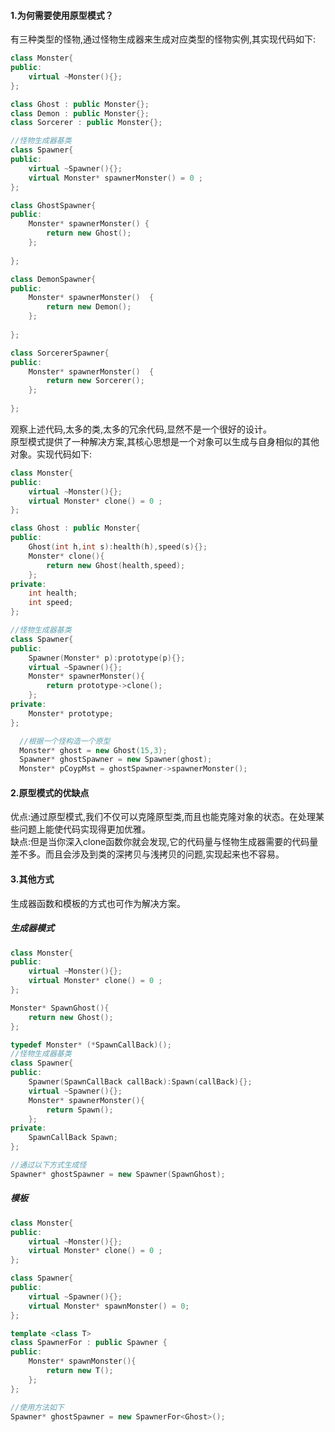 #### 1.为何需要使用原型模式？
有三种类型的怪物,通过怪物生成器来生成对应类型的怪物实例,其实现代码如下:  
```cpp
class Monster{
public:
    virtual ~Monster(){};
};

class Ghost : public Monster{};
class Demon : public Monster{};
class Sorcerer : public Monster{};

//怪物生成器基类
class Spawner{
public:
    virtual ~Spawner(){};
    virtual Monster* spawnerMonster() = 0 ;
};

class GhostSpawner{
public:
    Monster* spawnerMonster() {
        return new Ghost();
    };
    
};

class DemonSpawner{
public:
    Monster* spawnerMonster()  {
        return new Demon();
    };
    
};

class SorcererSpawner{
public:
    Monster* spawnerMonster()  {
        return new Sorcerer();
    };
    
};
```
观察上述代码,太多的类,太多的冗余代码,显然不是一个很好的设计。  
原型模式提供了一种解决方案,其核心思想是一个对象可以生成与自身相似的其他对象。实现代码如下:
```cpp
class Monster{
public:
    virtual ~Monster(){};
    virtual Monster* clone() = 0 ;
};

class Ghost : public Monster{
public:
    Ghost(int h,int s):health(h),speed(s){};
    Monster* clone(){
        return new Ghost(health,speed);
    };
private:
    int health;
    int speed;
};

//怪物生成器基类
class Spawner{
public:
    Spawner(Monster* p):prototype(p){};
    virtual ~Spawner(){};
    Monster* spawnerMonster(){
        return prototype->clone();
    };
private:
    Monster* prototype;
};

  //根据一个怪构造一个原型
  Monster* ghost = new Ghost(15,3);
  Spawner* ghostSpawner = new Spawner(ghost);
  Monster* pCoypMst = ghostSpawner->spawnerMonster();
```
#### 2.原型模式的优缺点
优点:通过原型模式,我们不仅可以克隆原型类,而且也能克隆对象的状态。在处理某些问题上能使代码实现得更加优雅。  
缺点:但是当你深入clone函数你就会发现,它的代码量与怪物生成器需要的代码量差不多。而且会涉及到类的深拷贝与浅拷贝的问题,实现起来也不容易。

#### 3.其他方式
生成器函数和模板的方式也可作为解决方案。  
##### 生成器模式
```cpp
class Monster{
public:
    virtual ~Monster(){};
    virtual Monster* clone() = 0 ;
};

Monster* SpawnGhost(){
    return new Ghost();
};

typedef Monster* (*SpawnCallBack)();
//怪物生成器基类
class Spawner{
public:
    Spawner(SpawnCallBack callBack):Spawn(callBack){};
    virtual ~Spawner(){};
    Monster* spawnerMonster(){
        return Spawn();
    };
private:
    SpawnCallBack Spawn;
};

//通过以下方式生成怪
Spawner* ghostSpawner = new Spawner(SpawnGhost);
```

##### 模板
```cpp
class Monster{
public:
    virtual ~Monster(){};
    virtual Monster* clone() = 0 ;
};

class Spawner{
public:
    virtual ~Spawner(){};
    virtual Monster* spawnMonster() = 0;
};

template <class T>
class SpawnerFor : public Spawner {
public:
    Monster* spawnMonster(){
        return new T();
    };
};

//使用方法如下
Spawner* ghostSpawner = new SpawnerFor<Ghost>();
```


    
